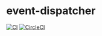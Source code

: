 # event-dispatcher
[![CI](https://github.com/labudzinski/event-dispatcher/actions/workflows/maven.yml/badge.svg)](https://github.com/labudzinski/event-dispatcher/actions/workflows/maven.yml) [![CircleCI](https://circleci.com/gh/labudzinski/eventdispatcher/tree/master.svg?style=svg)](https://circleci.com/gh/labudzinski/eventdispatcher/tree/master)
